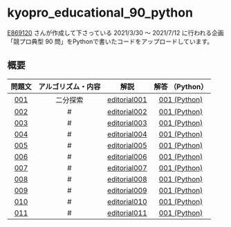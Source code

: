 # kyopro_educational_90_python
[E869120](https://github.com/E869120) さんが作成して下さっている 2021/3/30 ～ 2021/7/12 に行われる企画「競プロ典型 90 問」をPythonで書いたコードをアップロードしています。 

## 概要
|問題文|アルゴリズム・内容|解説|解答 （Python）|
|:--:|:--:|:--:|:--:|
|[001](https://github.com/ryusuke920/kyopro_educational_90/blob/main/problem/001.jpg)|二分探索|[editorial001](https://github.com/ryusuke920/kyopro_educational_90/blob/main/editorial/001.jpg)|[001 (Python)]()|
|[002](https://github.com/ryusuke920/kyopro_educational_90/blob/main/problem/002.jpg)|#|[editorial002](https://github.com/ryusuke920/kyopro_educational_90/blob/main/editorial/002.jpg)|[001 (Python)]()|
|[003](https://github.com/ryusuke920/kyopro_educational_90/blob/main/problem/003.jpg)|#|[editorial003](https://github.com/ryusuke920/kyopro_educational_90/blob/main/editorial/003.jpg)|[001 (Python)]()|
|[004](https://github.com/ryusuke920/kyopro_educational_90/blob/main/problem/004.jpg)|#|[editorial004](https://github.com/ryusuke920/kyopro_educational_90/blob/main/editorial/004.jpg)|[001 (Python)]()|
|[005](https://github.com/ryusuke920/kyopro_educational_90/blob/main/problem/005.jpg)|#|[editorial005](https://github.com/ryusuke920/kyopro_educational_90/blob/main/editorial/005.jpg)|[001 (Python)]()|
|[006](https://github.com/ryusuke920/kyopro_educational_90/blob/main/problem/006.jpg)|#|[editorial006](https://github.com/ryusuke920/kyopro_educational_90/blob/main/editorial/006.jpg)|[001 (Python)]()|
|[007](https://github.com/ryusuke920/kyopro_educational_90/blob/main/problem/007.jpg)|#|[editorial007](https://github.com/ryusuke920/kyopro_educational_90/blob/main/editorial/007.jpg)|[001 (Python)]()|
|[008](https://github.com/ryusuke920/kyopro_educational_90/blob/main/problem/008.jpg)|#|[editorial008](https://github.com/ryusuke920/kyopro_educational_90/blob/main/editorial/008.jpg)|[001 (Python)]()|
|[009](https://github.com/ryusuke920/kyopro_educational_90/blob/main/problem/009.jpg)|#|[editorial009](https://github.com/ryusuke920/kyopro_educational_90/blob/main/editorial/009.jpg)|[001 (Python)]()|
|[010](https://github.com/ryusuke920/kyopro_educational_90/blob/main/problem/010.jpg)|#|[editorial010](https://github.com/ryusuke920/kyopro_educational_90/blob/main/editorial/010.jpg)|[001 (Python)]()|
|[011](https://github.com/ryusuke920/kyopro_educational_90/blob/main/problem/011.jpg)|#|[editorial011](https://github.com/ryusuke920/kyopro_educational_90/blob/main/editorial/011.jpg)|[001 (Python)]()|
